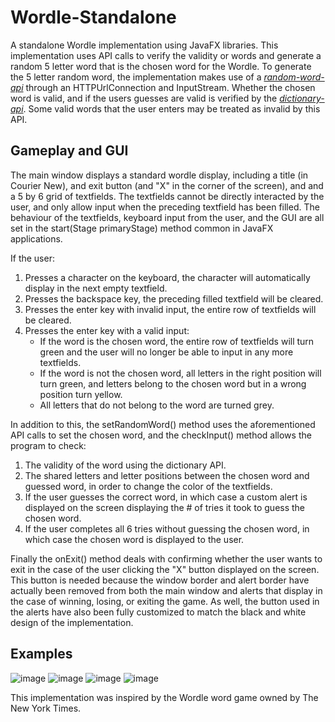 # Wordle-Standalone
A standalone Wordle implementation using JavaFX libraries.
This implementation uses API calls to verify the validity or words and generate a random 5 letter word that is the chosen word for the Wordle. To generate the 5 letter random word, the implementation makes use of a [*random-word-api*](https://random-word-api.herokuapp.com/home) through an HTTPUrlConnection and InputStream. Whether the chosen word is valid, and if the users guesses are valid is verified by the [*dictionary-api*](https://dictionaryapi.dev/). Some valid words that the user enters may be treated as invalid by this API.

## Gameplay and GUI
The main window displays a standard wordle display, including a title (in Courier New), and exit button (and "X" in the corner of the screen), and and a 5 by 6 grid of textfields. The textfields cannot be directly interacted by the user, and only allow input when the preceding textfield has been filled. The behaviour of the textfields, keyboard input from the user, and the GUI are all set in the start(Stage primaryStage) method common in JavaFX applications.

If the user:
1) Presses a character on the keyboard, the character will automatically display in the next empty textfield.
2) Presses the backspace key, the preceding filled textfield will be cleared.
3) Presses the enter key with invalid input, the entire row of textfields will be cleared.
4) Presses the enter key with a valid input:
    - If the word is the chosen word, the entire row of textfields will turn green and the user will no longer be able to input in any more textfields.
    - If the word is not the chosen word, all letters in the right position will turn green, and letters belong to the chosen word but in a wrong position turn yellow.
    - All letters that do not belong to the word are turned grey.

In addition to this, the setRandomWord() method uses the aforementioned API calls to set the chosen word, and the checkInput() method allows the program to check:
1) The validity of the word using the dictionary API.
2) The shared letters and letter positions between the chosen word and guessed word, in order to change the color of the textfields.
3) If the user guesses the correct word, in which case a custom alert is displayed on the screen displaying the # of tries it took to guess the chosen word.
4) If the user completes all 6 tries without guessing the chosen word, in which case the chosen word is displayed to the user.

Finally the onExit() method deals with confirming whether the user wants to exit in the case of the user clicking the "X" button displayed on the screen. This button is needed because the window border and alert border have actually been removed from both the main window and alerts that display in the case of winning, losing, or exiting the game. As well, the button used in the alerts have also been fully customized to match the black and white design of the implementation.

## Examples

![image](https://user-images.githubusercontent.com/55364141/163679558-15efe82b-c947-4d3b-b703-c978128a1d4e.png)
![image](https://user-images.githubusercontent.com/55364141/163679616-f1ba66a6-c1ec-419a-a191-d4625b1e1420.png)
![image](https://user-images.githubusercontent.com/55364141/163679673-895d9cd4-e75f-46f6-b491-3ea2e50b109e.png)
![image](https://user-images.githubusercontent.com/55364141/163679690-1a93e370-8320-43c3-ada1-ecde69b8120a.png)

This implementation was inspired by the Wordle word game owned by The New York Times.
